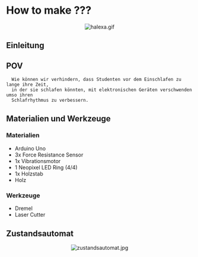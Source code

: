 # How to make ???

<p align="center">
<img src="/images/halexa.gif" alt="halexa.gif"/>
</p>


## Einleitung

## POV

```
  Wie können wir verhindern, dass Studenten vor dem Einschlafen zu lange ihre Zeit,
  in der sie schlafen könnten, mit elektronischen Geräten verschwenden umso ihren
  Schlafrhythmus zu verbessern.
```


## Materialien und Werkzeuge

### Materialien
* Arduino Uno
* 3x Force Resistance Sensor
* 1x Vibrationsmotor
* 1 Neopixel LED Ring (4/4)
* 1x Holzstab
* Holz

### Werkzeuge
* Dremel
* Laser Cutter



## Zustandsautomat
<p align="center">
<img src="/images/zustandsautomat.jpg" alt="zustandsautomat.jpg"/>
</p>
